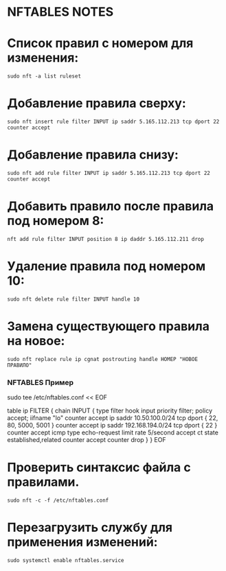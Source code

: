 # NFTABLES NOTES
# Список правил с номером для изменения:
```sudo nft -a list ruleset```

# Добавление правила сверху:
```sudo nft insert rule filter INPUT ip saddr 5.165.112.213 tcp dport 22 counter accept```

# Добавление правила снизу:
```sudo nft add rule filter INPUT ip saddr 5.165.112.213 tcp dport 22 counter accept```

# Добавить правило после правила под номером 8:
```nft add rule filter INPUT position 8 ip daddr 5.165.112.211 drop```

# Удаление правила под номером 10:
```sudo nft delete rule filter INPUT handle 10```

# Замена существующего правила на новое:
```sudo nft replace rule ip cgnat postrouting handle НОМЕР "НОВОЕ ПРАВИЛО"```

### NFTABLES Пример ###

sudo tee /etc/nftables.conf << EOF

table ip FILTER {
chain INPUT {
type filter hook input priority filter; policy accept;
iifname "lo" counter accept
ip saddr 10.50.100.0/24 tcp dport { 22, 80, 5000, 5001 } counter accept
ip saddr 192.168.194.0/24 tcp dport { 22 } counter accept
icmp type echo-request limit rate 5/second accept
ct state established,related counter accept
counter drop
}
}
EOF

# Проверить синтаксис файла с правилами.
```sudo nft -c -f /etc/nftables.conf```

# Перезагрузить службу для применения изменений:
```sudo systemctl enable nftables.service```
